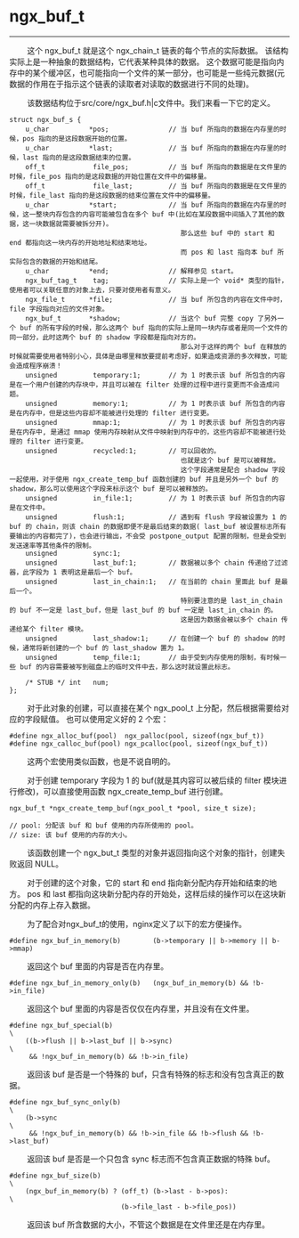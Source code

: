 # ngx_buf_t
***

&emsp;&emsp;
这个 ngx_buf_t 就是这个 ngx_chain_t 链表的每个节点的实际数据。
该结构实际上是一种抽象的数据结构，它代表某种具体的数据。
这个数据可能是指向内存中的某个缓冲区，也可能指向一个文件的某一部分，也可能是一些纯元数据(元数据的作用在于指示这个链表的读取者对读取的数据进行不同的处理)。

&emsp;&emsp;
该数据结构位于src/core/ngx_buf.h|c文件中。我们来看一下它的定义。

    struct ngx_buf_s {
        u_char          *pos;               // 当 buf 所指向的数据在内存里的时候，pos 指向的是这段数据开始的位置。
        u_char          *last;              // 当 buf 所指向的数据在内存里的时候，last 指向的是这段数据结束的位置。
        off_t            file_pos;          // 当 buf 所指向的数据是在文件里的时候，file_pos 指向的是这段数据的开始位置在文件中的偏移量。
        off_t            file_last;         // 当 buf 所指向的数据是在文件里的时候，file_last 指向的是这段数据的结束位置在文件中的偏移量。
        u_char          *start;             // 当 buf 所指向的数据在内存里的时候，这一整块内存包含的内容可能被包含在多个 buf 中(比如在某段数据中间插入了其他的数据，这一块数据就需要被拆分开)。
                                               那么这些 buf 中的 start 和 end 都指向这一块内存的开始地址和结束地址。
                                               而 pos 和 last 指向本 buf 所实际包含的数据的开始和结尾。
        u_char          *end;               // 解释参见 start。
        ngx_buf_tag_t    tag;               // 实际上是一个 void* 类型的指针，使用者可以关联任意的对象上去，只要对使用者有意义。
        ngx_file_t      *file;              // 当 buf 所包含的内容在文件中时，file 字段指向对应的文件对象。
        ngx_buf_t       *shadow;            // 当这个 buf 完整 copy 了另外一个 buf 的所有字段的时候，那么这两个 buf 指向的实际上是同一块内存或者是同一个文件的同一部分，此时这两个 buf 的 shadow 字段都是指向对方的。
                                               那么对于这样的两个 buf 在释放的时候就需要使用者特别小心，具体是由哪里释放要提前考虑好，如果造成资源的多次释放，可能会造成程序崩溃！
        unsigned         temporary:1;       // 为 1 时表示该 buf 所包含的内容是在一个用户创建的内存块中，并且可以被在 filter 处理的过程中进行变更而不会造成问题。
        unsigned         memory:1;          // 为 1 时表示该 buf 所包含的内容是在内存中，但是这些内容却不能被进行处理的 filter 进行变更。
        unsigned         mmap:1;            // 为 1 时表示该 buf 所包含的内容是在内存中, 是通过 mmap 使用内存映射从文件中映射到内存中的，这些内容却不能被进行处理的 filter 进行变更。
        unsigned         recycled:1;        // 可以回收的。
                                               也就是这个 buf 是可以被释放。
                                               这个字段通常是配合 shadow 字段一起使用，对于使用 ngx_create_temp_buf 函数创建的 buf 并且是另外一个 buf 的shadow，那么可以使用这个字段来标示这个 buf 是可以被释放的。
        unsigned         in_file:1;         // 为 1 时表示该 buf 所包含的内容是在文件中。
        unsigned         flush:1;           // 遇到有 flush 字段被设置为 1 的 buf 的 chain，则该 chain 的数据即便不是最后结束的数据( last_buf 被设置标志所有要输出的内容都完了)，也会进行输出，不会受 postpone_output 配置的限制，但是会受到发送速率等其他条件的限制。
        unsigned         sync:1;
        unsigned         last_buf:1;        // 数据被以多个 chain 传递给了过滤器，此字段为 1 表明这是最后一个 buf。
        unsigned         last_in_chain:1;   // 在当前的 chain 里面此 buf 是最后一个。
                                               特别要注意的是 last_in_chain 的 buf 不一定是 last_buf，但是 last_buf 的 buf 一定是 last_in_chain 的。
                                               这是因为数据会被以多个 chain 传递给某个 filter 模块。
        unsigned         last_shadow:1;     // 在创建一个 buf 的 shadow 的时候，通常将新创建的一个 buf 的 last_shadow 置为 1。
        unsigned         temp_file:1;       // 由于受到内存使用的限制，有时候一些 buf 的内容需要被写到磁盘上的临时文件中去，那么这时就设置此标志。

        /* STUB */ int   num;
    };

&emsp;&emsp;
对于此对象的创建，可以直接在某个 ngx_pool_t 上分配，然后根据需要给对应的字段赋值。
也可以使用定义好的 2 个宏：

    #define ngx_alloc_buf(pool)  ngx_palloc(pool, sizeof(ngx_buf_t))
    #define ngx_calloc_buf(pool) ngx_pcalloc(pool, sizeof(ngx_buf_t))

&emsp;&emsp;
这两个宏使用类似函数，也是不说自明的。

&emsp;&emsp;
对于创建 temporary 字段为 1 的 buf(就是其内容可以被后续的 filter 模块进行修改)，可以直接使用函数 ngx_create_temp_buf 进行创建。

    ngx_buf_t *ngx_create_temp_buf(ngx_pool_t *pool, size_t size);

    // pool: 分配该 buf 和 buf 使用的内存所使用的 pool。
    // size: 该 buf 使用的内存的大小。

&emsp;&emsp;
该函数创建一个 ngx_but_t 类型的对象并返回指向这个对象的指针，创建失败返回 NULL。

&emsp;&emsp;
对于创建的这个对象，它的 start 和 end 指向新分配内存开始和结束的地方。
pos 和 last 都指向这块新分配内存的开始处，这样后续的操作可以在这块新分配的内存上存入数据。

&emsp;&emsp;
为了配合对ngx_buf_t的使用，nginx定义了以下的宏方便操作。

    #define ngx_buf_in_memory(b)        (b->temporary || b->memory || b->mmap)

&emsp;&emsp;
返回这个 buf 里面的内容是否在内存里。

    #define ngx_buf_in_memory_only(b)   (ngx_buf_in_memory(b) && !b->in_file)

&emsp;&emsp;
返回这个 buf 里面的内容是否仅仅在内存里，并且没有在文件里。

    #define ngx_buf_special(b)                                                   \
        ((b->flush || b->last_buf || b->sync)                                    \
         && !ngx_buf_in_memory(b) && !b->in_file)

&emsp;&emsp;
返回该 buf 是否是一个特殊的 buf，只含有特殊的标志和没有包含真正的数据。

    #define ngx_buf_sync_only(b)                                                 \
        (b->sync                                                                 \
         && !ngx_buf_in_memory(b) && !b->in_file && !b->flush && !b->last_buf)

&emsp;&emsp;
返回该 buf 是否是一个只包含 sync 标志而不包含真正数据的特殊 buf。

    #define ngx_buf_size(b)                                                      \
        (ngx_buf_in_memory(b) ? (off_t) (b->last - b->pos):                      \
                                (b->file_last - b->file_pos))

&emsp;&emsp;
返回该 buf 所含数据的大小，不管这个数据是在文件里还是在内存里。
